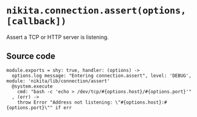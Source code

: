 
# `nikita.connection.assert(options, [callback])`

Assert a TCP or HTTP server is listening.

## Source code

    module.exports = shy: true, handler: (options) ->
      options.log message: "Entering connection.assert", level: 'DEBUG', module: 'nikita/lib/connection/assert'
      @system.execute
        cmd: "bash -c 'echo > /dev/tcp/#{options.host}/#{options.port}'"
      , (err) ->
        throw Error "Address not listening: \"#{options.host}:#{options.port}\"" if err
